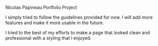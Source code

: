 Nicolas Papineau Portfolio Project

I simply tried to follow the guidelines provided for now. I will add more features and make
it more usable in the future.

I tried to the best of my efforts to make a page that looked clean and professional
with a styling that i enjoyed.